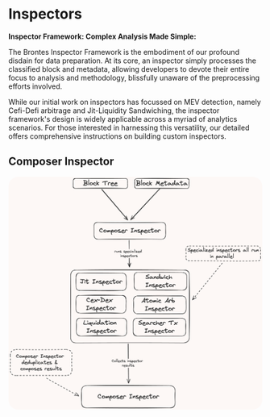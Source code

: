 # Inspectors

**Inspector Framework: Complex Analysis Made Simple:**

The Brontes Inspector Framework is the embodiment of our profound disdain for data preparation. At its core, an inspector simply processes the classified block and metadata, allowing developers to devote their entire focus to analysis and methodology, blissfully unaware of the preprocessing efforts involved.

While our initial work on inspectors has focussed on MEV detection, namely Cefi-Defi arbitrage and Jit-Liquidity Sandwiching, the inspector framework's design is widely applicable across a myriad of analytics scenarios. For those interested in harnessing this versatility, our detailed offers comprehensive instructions on building custom inspectors.

## Composer Inspector

<div style="text-align: center;">
 <img src="diagrams/composer.png" alt="brontes-flow" style="border-radius: 20px; width: 600px; height: auto;">
</div>
